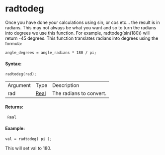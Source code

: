 # radtodeg

Once you have done your calculations using sin, or cos etc... the result
is in radians. This may not always be what you want and so to turn the
radians into degrees we use this function. For example,
radtodeg(sin(180)) will return -45 degrees. This function translates
radians into degrees using the formula:

``` gml
angle_degrees = angle_radians * 180 / pi;
```

#### Syntax:

``` gml
radtodeg(rad);
```

|          |                                                                         |                         |
|----------|-------------------------------------------------------------------------|-------------------------|
| Argument | Type                                                                    | Description             |
| rad      |  [Real](../../../../../GameMaker_Language/GML_Overview/Data_Types)  | The radians to convert. |

#### Returns:

``` gml
 Real
```

#### Example:

``` gml
val = radtodeg( pi );
```

This will set val to 180.
